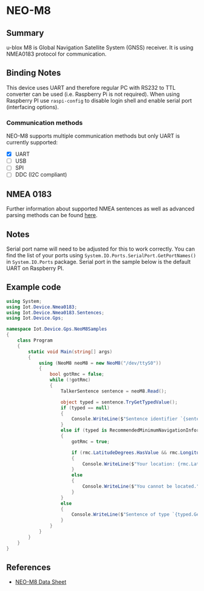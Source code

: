 ﻿# NEO-M8

## Summary

u-blox M8 is Global Navigation Satellite System (GNSS) receiver.
It is using NMEA0183 protocol for communication.

## Binding Notes

This device uses UART and therefore regular PC with RS232 to TTL converter can be used (i.e. Raspberry Pi is not required).
When using Raspberry PI use `raspi-config` to disable login shell and enable serial port (interfacing options).

### Communication methods

NEO-M8 supports multiple communication methods but only UART is currently supported:

- [X] UART
- [ ] USB
- [ ] SPI
- [ ] DDC (I2C compliant)

## NMEA 0183

Further information about supported NMEA sentences as well as advanced parsing methods can be found [here](../Nmea0183/README.md).

## Notes

Serial port name will need to be adjusted for this to work correctly.
You can find the list of your ports using `System.IO.Ports.SerialPort.GetPortNames()` in `System.IO.Ports` package.
Serial port in the sample below is the default UART on Raspberry PI.

## Example code

```csharp
using System;
using Iot.Device.Nmea0183;
using Iot.Device.Nmea0183.Sentences;
using Iot.Device.Gps;

namespace Iot.Device.Gps.NeoM8Samples
{
    class Program
    {
        static void Main(string[] args)
        {
            using (NeoM8 neoM8 = new NeoM8("/dev/ttyS0"))
            {
                bool gotRmc = false;
                while (!gotRmc)
                {
                    TalkerSentence sentence = neoM8.Read();

                    object typed = sentence.TryGetTypedValue();
                    if (typed == null)
                    {
                        Console.WriteLine($"Sentence identifier `{sentence.Id}` is not known.");
                    }
                    else if (typed is RecommendedMinimumNavigationInformation rmc)
                    {
                        gotRmc = true;

                        if (rmc.LatitudeDegrees.HasValue && rmc.LongitudeDegrees.HasValue)
                        {
                            Console.WriteLine($"Your location: {rmc.LatitudeDegrees.Value:0.00000}, {rmc.LongitudeDegrees.Value:0.00000}");
                        }
                        else
                        {
                            Console.WriteLine($"You cannot be located.");
                        }
                    }
                    else
                    {
                        Console.WriteLine($"Sentence of type `{typed.GetType().FullName}` not handled.");
                    }
                }
            }
        }
    }
}
```

## References

- [NEO-M8 Data Sheet](https://www.u-blox.com/sites/default/files/NEO-M8_DataSheet_%28UBX-13003366%29.pdf)
